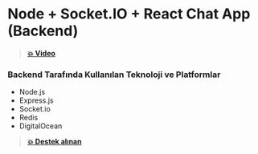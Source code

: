 # Node + Socket.IO + React Chat App (Backend)
> **[💥 Video](https://www.youtube.com/watch?v=rdEYSYA7ujU&feature=youtu.be)**

### Backend Tarafında Kullanılan Teknoloji ve Platformlar

- Node.js
- Express.js
- Socket.io
- Redis
- DigitalOcean


> **[💥 Destek alınan](https://chatkodluyoruz.netlify.app/)**

